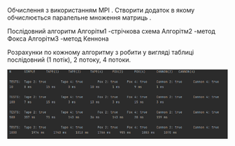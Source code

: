 Обчислення з використанням MPI .
Створити додаток в якому обчислюється паралельне множення матриць .
 
Послідовний алгоритм
Алгорітм1 -стрічкова схема
Алгорітм2 -метод Фокса
Алгорітм3 -метод Кеннона
 
Розрахунки по кожному алгоритму з робити у вигляді таблиці послідовний (1 потік), 2 потоку, 4 потоки.

![](Screenshot_6.png)
